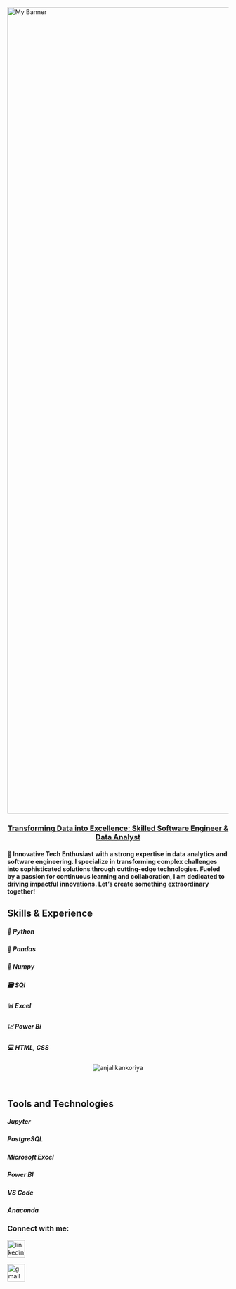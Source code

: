 
<img width="1834" alt="My Banner" src="https://github.com/user-attachments/assets/626af54c-84eb-4ea7-a0fa-d774655e99ec">

<h3 align="center"> <u>Transforming Data into Excellence: Skilled Software Engineer & Data Analyst</u> </h3>

<h4> 🚀 Innovative Tech Enthusiast with a strong expertise in data analytics and software engineering. I specialize in transforming complex challenges into sophisticated solutions through cutting-edge technologies. Fueled by a passion for continuous learning and collaboration, I am dedicated to driving impactful innovations. Let’s create something extraordinary together! </h4>

<h2>Skills & Experience</h2>
<h5>🐍 Python</h5>
<h5> 🐼 Pandas</h5>
<h5> 🔢 Numpy</h5>
<h5> 🗃️ SQl</h5>
<h5> 📊 Excel</h5>
<h5> 📈 Power Bi</h5>
<h5> 💻 HTML, CSS</h5>

<p align="center"> <img  src="https://github-readme-stats.vercel.app/api?username=anjalikankoriya&show_icons=true&locale=en" alt="anjalikankoriya" /></p>
&nbsp;

<h2>Tools and Technologies</h2>
<h5> Jupyter </h5>
<h5> PostgreSQL </h5>
<h5> Microsoft Excel </h5>
<h5> Power BI </h5>
<h5> VS Code </h5>
<h5> Anaconda </h5>

<h3 align="left">Connect with me:</h3>

[<img src='https://cdn.jsdelivr.net/npm/simple-icons@3.0.1/icons/linkedin.svg' alt='linkedin' height='40'>](https://www.linkedin.com/in/https://linkedin.com/in/anjali-kankoriya/)  

[<img src='https://cdn.jsdelivr.net/npm/simple-icons@3.0.1/icons/gmail.svg' alt='gmail' height='40'>](anjalikankoriya@gmail.com)  
